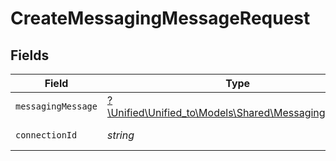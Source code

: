 # CreateMessagingMessageRequest


## Fields

| Field                                                                                          | Type                                                                                           | Required                                                                                       | Description                                                                                    |
| ---------------------------------------------------------------------------------------------- | ---------------------------------------------------------------------------------------------- | ---------------------------------------------------------------------------------------------- | ---------------------------------------------------------------------------------------------- |
| `messagingMessage`                                                                             | [?\Unified\Unified_to\Models\Shared\MessagingMessage](../../Models/Shared/MessagingMessage.md) | :heavy_minus_sign:                                                                             | N/A                                                                                            |
| `connectionId`                                                                                 | *string*                                                                                       | :heavy_check_mark:                                                                             | ID of the connection                                                                           |